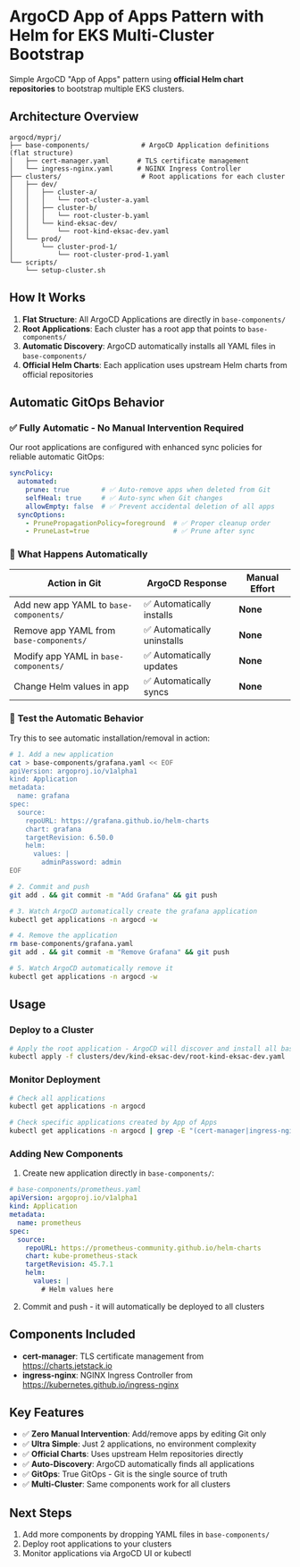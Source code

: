 # ArgoCD App of Apps Pattern with Helm for EKS Multi-Cluster Bootstrap

Simple ArgoCD "App of Apps" pattern using **official Helm chart repositories** to bootstrap multiple EKS clusters.

## Architecture Overview

```
argocd/myprj/
├── base-components/             # ArgoCD Application definitions (flat structure)
│   ├── cert-manager.yaml       # TLS certificate management
│   └── ingress-nginx.yaml      # NGINX Ingress Controller
├── clusters/                    # Root applications for each cluster
│   ├── dev/
│   │   ├── cluster-a/
│   │   │   └── root-cluster-a.yaml
│   │   ├── cluster-b/
│   │   │   └── root-cluster-b.yaml
│   │   └── kind-eksac-dev/
│   │       └── root-kind-eksac-dev.yaml
│   └── prod/
│       └── cluster-prod-1/
│           └── root-cluster-prod-1.yaml
└── scripts/
    └── setup-cluster.sh
```

## How It Works

1. **Flat Structure**: All ArgoCD Applications are directly in `base-components/`
2. **Root Applications**: Each cluster has a root app that points to `base-components/`
3. **Automatic Discovery**: ArgoCD automatically installs all YAML files in `base-components/`
4. **Official Helm Charts**: Each application uses upstream Helm charts from official repositories

## Automatic GitOps Behavior

### ✅ **Fully Automatic - No Manual Intervention Required**

Our root applications are configured with enhanced sync policies for reliable automatic GitOps:

```yaml
syncPolicy:
  automated:
    prune: true        # ✅ Auto-remove apps when deleted from Git
    selfHeal: true     # ✅ Auto-sync when Git changes
    allowEmpty: false  # ✅ Prevent accidental deletion of all apps
  syncOptions:
    - PrunePropagationPolicy=foreground  # ✅ Proper cleanup order
    - PruneLast=true                     # ✅ Prune after sync
```

### 🔄 **What Happens Automatically**

| Action in Git | ArgoCD Response | Manual Effort |
|---------------|-----------------|---------------|
| Add new app YAML to `base-components/` | ✅ Automatically installs | **None** |
| Remove app YAML from `base-components/` | ✅ Automatically uninstalls | **None** |
| Modify app YAML in `base-components/` | ✅ Automatically updates | **None** |
| Change Helm values in app | ✅ Automatically syncs | **None** |

### 🧪 **Test the Automatic Behavior**

Try this to see automatic installation/removal in action:

```bash
# 1. Add a new application
cat > base-components/grafana.yaml << EOF
apiVersion: argoproj.io/v1alpha1
kind: Application
metadata:
  name: grafana
spec:
  source:
    repoURL: https://grafana.github.io/helm-charts
    chart: grafana
    targetRevision: 6.50.0
    helm:
      values: |
        adminPassword: admin
EOF

# 2. Commit and push
git add . && git commit -m "Add Grafana" && git push

# 3. Watch ArgoCD automatically create the grafana application
kubectl get applications -n argocd -w

# 4. Remove the application
rm base-components/grafana.yaml
git add . && git commit -m "Remove Grafana" && git push

# 5. Watch ArgoCD automatically remove it
kubectl get applications -n argocd -w
```

## Usage

### Deploy to a Cluster

```bash
# Apply the root application - ArgoCD will discover and install all base components
kubectl apply -f clusters/dev/kind-eksac-dev/root-kind-eksac-dev.yaml
```

### Monitor Deployment

```bash
# Check all applications
kubectl get applications -n argocd

# Check specific applications created by App of Apps
kubectl get applications -n argocd | grep -E "(cert-manager|ingress-nginx)"
```

### Adding New Components

1. Create new application directly in `base-components/`:
```yaml
# base-components/prometheus.yaml
apiVersion: argoproj.io/v1alpha1
kind: Application
metadata:
  name: prometheus
spec:
  source:
    repoURL: https://prometheus-community.github.io/helm-charts
    chart: kube-prometheus-stack
    targetRevision: 45.7.1
    helm:
      values: |
        # Helm values here
```

2. Commit and push - it will automatically be deployed to all clusters

## Components Included

- **cert-manager**: TLS certificate management from https://charts.jetstack.io
- **ingress-nginx**: NGINX Ingress Controller from https://kubernetes.github.io/ingress-nginx

## Key Features

- ✅ **Zero Manual Intervention**: Add/remove apps by editing Git only
- ✅ **Ultra Simple**: Just 2 applications, no environment complexity
- ✅ **Official Charts**: Uses upstream Helm repositories directly
- ✅ **Auto-Discovery**: ArgoCD automatically finds all applications
- ✅ **GitOps**: True GitOps - Git is the single source of truth
- ✅ **Multi-Cluster**: Same components work for all clusters

## Next Steps

1. Add more components by dropping YAML files in `base-components/`
2. Deploy root applications to your clusters
3. Monitor applications via ArgoCD UI or kubectl 